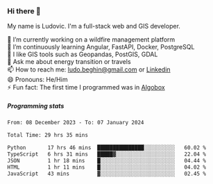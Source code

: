 ### Hi there 👋

My name is Ludovic. I'm a full-stack web and GIS developer.

 🔭 I’m currently working on a wildfire management platform<br/>
 🌱 I’m continuously learning Angular, FastAPI, Docker, PostgreSQL<br/>
 👯 I like GIS tools such as Geopandas, PostGIS, GDAL<br/>
 💬 Ask me about energy transition or travels<br/>
 📫 How to reach me: ludo.beghin@gmail.com or [Linkedin](https://www.linkedin.com/in/ludovic-beghin/)<br/>
 😄 Pronouns: He/Him<br/>
 ⚡ Fun fact: The first time I programmed was in [Algobox](https://fr.wikipedia.org/wiki/Algobox)<br/>

##### Programming stats
<!--START_SECTION:waka-->

```txt
From: 08 December 2023 - To: 07 January 2024

Total Time: 29 hrs 35 mins

Python       17 hrs 46 mins  ███████████████░░░░░░░░░░   60.02 %
TypeScript   6 hrs 31 mins   █████▓░░░░░░░░░░░░░░░░░░░   22.04 %
JSON         1 hr 18 mins    █░░░░░░░░░░░░░░░░░░░░░░░░   04.44 %
HTML         1 hr 11 mins    █░░░░░░░░░░░░░░░░░░░░░░░░   04.02 %
JavaScript   43 mins         ▓░░░░░░░░░░░░░░░░░░░░░░░░   02.45 %
```

<!--END_SECTION:waka-->

